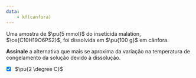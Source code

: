 ```yaml
---
data:
    - kf(canfora)
---
```


Uma amostra de $\pu{5 mmol}$ do inseticida malation, $\ce{C10H19O6PS2}$, foi dissolvida em $\pu{100 g}$ em cânfora.

**Assinale** a alternativa que mais se aproxima da variação na temperatura de congelamento da solução devido à dissolução.

- [x] $\pu{2 \degree C}$

